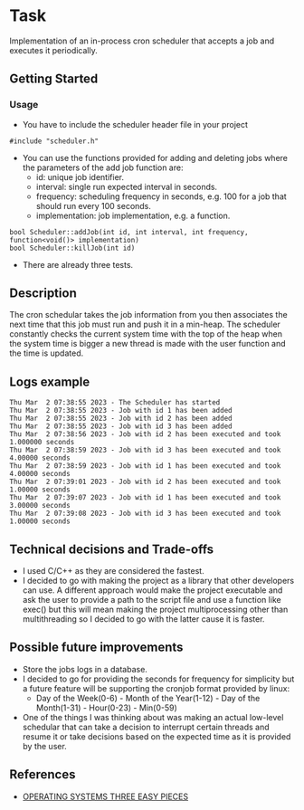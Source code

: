 # Task

Implementation of an in-process cron scheduler that accepts a job and executes it periodically.

## Getting Started

### Usage

* You have to include the scheduler header file in your project
 ```
#include "scheduler.h"
 ```
* You can use the functions provided for adding and deleting jobs where the parameters of the add job function are:
  * id: unique job identifier.
  * interval: single run expected interval in seconds.
  * frequency: scheduling frequency in seconds, e.g. 100 for a job that should run every 100 seconds.
  * implementation: job implementation, e.g. a function.
 ```
bool Scheduler::addJob(int id, int interval, int frequency, function<void()> implementation)
bool Scheduler::killJob(int id)
 ```
* There are already three tests.

## Description

The cron schedular takes the job information from you then associates the next time that this job must run and push it in a min-heap. The scheduler constantly checks the current system time with the top of the heap when the system time is bigger a new thread is made with the user function and the time is updated.

## Logs example
 ```
Thu Mar  2 07:38:55 2023 - The Scheduler has started
Thu Mar  2 07:38:55 2023 - Job with id 1 has been added
Thu Mar  2 07:38:55 2023 - Job with id 2 has been added
Thu Mar  2 07:38:55 2023 - Job with id 3 has been added
Thu Mar  2 07:38:56 2023 - Job with id 2 has been executed and took 1.000000 seconds
Thu Mar  2 07:38:59 2023 - Job with id 3 has been executed and took 4.00000 seconds
Thu Mar  2 07:38:59 2023 - Job with id 1 has been executed and took 4.00000 seconds
Thu Mar  2 07:39:01 2023 - Job with id 2 has been executed and took 1.00000 seconds
Thu Mar  2 07:39:07 2023 - Job with id 1 has been executed and took 3.00000 seconds
Thu Mar  2 07:39:08 2023 - Job with id 3 has been executed and took 1.00000 seconds
 ```
 
 ## Technical decisions and Trade-offs
 * I used C/C++ as they are considered the fastest.
 * I decided to go with making the project as a library that other developers can use. A different approach would make the project executable and ask the user to provide a path to the script file and use a function like exec() but this will mean making the project multiprocessing other than multithreading so I decided to go with the latter cause it is faster.

## Possible future improvements
* Store the jobs logs in a database.
* I decided to go for providing the seconds for frequency for simplicity but a future feature will be supporting the cronjob format provided by linux: 
  * Day of the Week(0-6) - Month of the Year(1-12) - Day of the Month(1-31) - Hour(0-23) - Min(0-59)
* One of the things I was thinking about was making an actual low-level schedular that can take a decision to interrupt certain threads and resume it or take decisions based on the expected time as it is provided by the user.
## References

* [OPERATING SYSTEMS THREE EASY PIECES](https://techiefood4u.files.wordpress.com/2020/02/operating_systems_three_easy_pieces.pdf)

